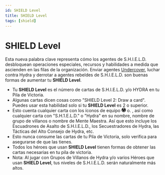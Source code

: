 ```yaml
---
id: SHIELD Level
title: SHIELD Level
tags: [shield]
---
```


# SHIELD Level


Esta nueva palabra clave representa cómo los agentes de S.H.I.E.L.D. desbloquean operaciones especiales, recursos y habilidades a medida que ascienden en las filas de la organización. Enviar agentes [Undercover](../U/Undercover.md), luchar contra Hydra y derrotar a agentes rebeldes de S.H.I.E.L.D. son buenas formas de aumentar tu **SHIELD Level**.
* Tu **SHIELD Level** es el número de cartas de S.H.I.E.L.D. y/o HYDRA en tu Pila de Victoria.
* Algunas cartas dicen cosas como "SHIELD Level 2: Draw a card". Puedes usar esta habilidad solo si tu **SHIELD Level** es 2 o superior.
* Esto cuenta cualquier carta con los íconos de equipo ![](../_imagenes/IconShield.jpg) o. , así como cualquier carta con "S.H.1.E.L.D." o "Hydra" en su nombre, nombre de grupo de villanos o nombre de Mente Maestra. Así que esto incluye los Escuadrones de Asalto de S.H.I.E.L.D., los Secuestradores de Hydra, las Tácticas del Alto Consejo de Hydra, etc.
* Esto nunca consume las cartas de tu Pila de Victoria, solo verifica para asegurarse de que las tienes.
* Todos los héroes que usan **SHIELD Level** tienen formas de obtener las cartas necesarias en tu pila de victoria.
* Nota: Al jugar con Grupos de Villanos de Hydra y/o varios Héroes que usan **SHIELD Level**, tus niveles de S.H.I.E.L.D. serán naturalmente más altos.
